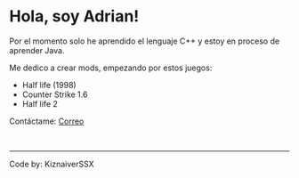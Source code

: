 # Hola, soy Adrian!

Por el momento solo he aprendido el lenguaje C++ y estoy en proceso de aprender Java. 

Me dedico a crear mods, empezando por estos juegos:

- Half life (1998)
- Counter Strike 1.6
- Half life 2

Contáctame: [Correo](mailto:kiznaiver.ssx@hotmail.com)

<br>

---
Code by: KiznaiverSSX